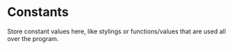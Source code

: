# Constants
Store constant values here, like stylings or functions/values that are used all over the program.